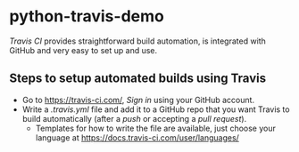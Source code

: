# python-travis-demo

*Travis CI* provides straightforward build automation, is integrated with GitHub and very easy to set up and use.

## Steps to setup automated builds using Travis

- Go to https://travis-ci.com/, *Sign in* using your GitHub account.
- Write a *.travis.yml* file and add it to a GitHub repo that you want Travis to build automatically (after a *push* or accepting a *pull request*). 
  - Templates for how to write the file are available, just choose your language at https://docs.travis-ci.com/user/languages/
  
